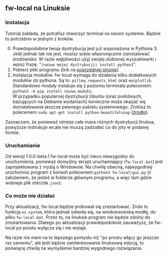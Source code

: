 ## fw-local na Linuksie

### Instalacja

Tutorial zakłada, że potrafisz otworzyć terminal na swoim systemie.
Będzie to potrzebne w jednym z kroków.

0. Prawdopodobnie twoja dystrybucja jest już wyposażona w Pythona 3.
Jeśli jednak tak nie jest, musisz sobie własnoręcznie zainstalować środowisko.
W razie wątpliwości użyj swojej ulubionej wyszukiwarki i wpisz frazę: "`(nazwa mojej dystrybucji) install python3`".
1. Pobierz pliki programu (link na [poprzedniej stronie](README.md)).
2. Instalacja modułów. fw-local wymaga do działania kilku dodatkowych modułów do pythona.
Są to: `pillow`, `requests_html` oraz `matplotlib`.
Standardowo moduły instaluje się z poziomu terminala poleceniem: `python3 -m pip install nazwa_modułu`.  
W przypadku popularnej dystrybucji Ubuntu (oraz podobnych, bazujących na Debianie wydaniach) konieczne może okazać się doinstalowanie jeszcze pewnego pakietu systemowego.
Zrobisz to poleceniem `sudo apt-get install python-beautifulsoup` ([źródło](https://stackoverflow.com/a/26281671/6919631)).

Zaznaczam, że ponieważ istnieje cała masa różnych dystrybucji linuksa, powyższe instrukcje wcale nie muszą zadziałać co do joty w podanej formie.

### Uruchamianie

Od wersji 1.0.0-beta.1 fw-local może być nieco niewygodny do uruchomienia,
ponieważ domyślny skrypt uruchamiający (`fw-local.bat`) jest zaprojektowany z myślą o Windowsie.
Na chwilę obecną, najwygodniej uruchomisz program z konsoli poleceniem `python3 fw-local/gui.py`
(z założeniem, że jesteś w folderze głównym programu, a więc tam gdzie widnieje plik `VERSION.json`).

### Co może nie działać

Przy aktualizacji, fw-local będzie próbował się zrestartować.
Zrobi to funkcją `os.system`, która jednak odwoła się, na windowsowską modłę,
do pliku `fw-local.bat`.
Przez to, na linuksie program nie będzie zdolny do zrestartowania.
Dlatego po aktualizacji prawdopodobnie zauważysz,
że fw-local po prostu wyłącza się i nie wstaje.

Na razie nie mam na to lepszego pomysłu niż "po prostu włącz go jeszcze raz samemu",
ale jeśli będzie zainteresowanie linuksową edycją, to poświęcę chwilę na wymyślenie
bardziej wygodnego rozwiązania.
